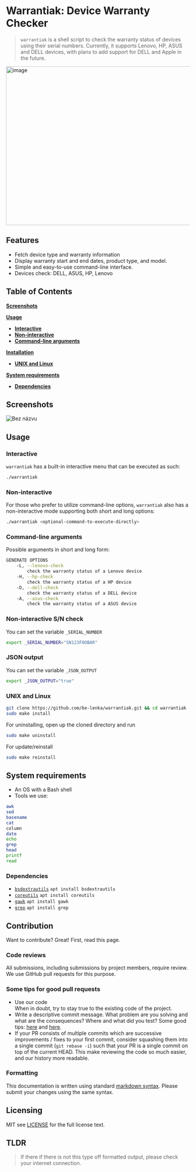# Warrantiak: Device Warranty Checker

> `warrantiak` is a shell script to check the warranty status of devices using their serial numbers. Currently, it supports Lenovo, HP, ASUS and DELL devices, with plans to add support for DELL and Apple in the future.

<img width="1360" height="434" alt="image" src="https://github.com/user-attachments/assets/76c8cf17-b26d-483d-9468-27ac38a8841c" />


## Features

- Fetch device type and warranty information
- Display warranty start and end dates, product type, and model.
- Simple and easy-to-use command-line interface.
- Devices check: DELL, ASUS, HP, Lenovo

## Table of Contents

[**Screenshots**](#screenshots)

[**Usage**](#usage)

- [**Interactive**](#interactive)
- [**Non-interactive**](#non-interactive)
- [**Command-line arguments**](#command-line-arguments)

[**Installation**](#installation)

- [**UNIX and Linux**](#unix-and-linux)

[**System requirements**](#system-requirements)

- [**Dependencies**](#dependencies)

## Screenshots

![Bez názvu](https://github.com/user-attachments/assets/320155e8-1109-4e47-a27b-10316637342c)

## Usage

### Interactive

`warrantiak` has a built-in interactive menu that can be executed as such:

```bash
./warrantiak
```

### Non-interactive

For those who prefer to utilize command-line options, `warrantiak` also has a non-interactive mode supporting both short and long options:

```bash
./warrantiak <optional-command-to-execute-directly>
```

### Command-line arguments

Possible arguments in short and long form:

```bash
GENERATE OPTIONS
    -L, --lenovo-check
        check the warranty status of a Lenovo device
    -H, --hp-check
        check the warranty status of a HP device
    -D, --dell-check
        check the warranty status of a DELL device
    -A, --asus-check
        check the warranty status of a ASUS device
```

### Non-interactive S/N check

You can set the variable `_SERIAL_NUMBER`

```bash
export _SERIAL_NUMBER="SN123FOOBAR"
```

### JSON output

You can set the variable `_JSON_OUTPUT`

```bash
export _JSON_OUTPUT="true"
```

### UNIX and Linux

```bash
git clone https://github.com/be-lenka/warrantiak.git && cd warrantiak
sudo make install
```

For uninstalling, open up the cloned directory and run

```bash
sudo make uninstall
```

For update/reinstall

```bash
sudo make reinstall
```

## System requirements

- An OS with a Bash shell
- Tools we use:

```bash
awk
sed
basename
cat
column
date
echo
grep
head
printf
read
```

### Dependencies

- [`bsdextrautils`](https://packages.debian.org/sid/bsdextrautils) `apt install bsdextrautils`
- [`coreutils`](https://packages.debian.org/sid/coreutils) `apt install coreutils`
- [`gawk`](https://packages.debian.org/sid/gawk) `apt install gawk`
- [`grep`](https://packages.debian.org/sid/grep) `apt install grep`

## Contribution

Want to contribute? Great! First, read this page.

### Code reviews

All submissions, including submissions by project members, require review.</br>
We use GitHub pull requests for this purpose.

### Some tips for good pull requests

- Use our code </br>
  When in doubt, try to stay true to the existing code of the project.
- Write a descriptive commit message. What problem are you solving and what
  are the consequences? Where and what did you test? Some good tips:
  [here](http://robots.thoughtbot.com/5-useful-tips-for-a-better-commit-message)
  and [here](https://www.kernel.org/doc/Documentation/SubmittingPatches).
- If your PR consists of multiple commits which are successive improvements /
  fixes to your first commit, consider squashing them into a single commit
  (`git rebase -i`) such that your PR is a single commit on top of the current
  HEAD. This make reviewing the code so much easier, and our history more
  readable.

### Formatting

This documentation is written using standard [markdown syntax](https://help.github.com/articles/markdown-basics/). Please submit your changes using the same syntax.

## Licensing

MIT see [LICENSE][] for the full license text.

[LICENSE]: https://github.com/be-lenka/warrantiak/blob/master/LICENSE

## TLDR

> If there if there is not this type off formatted output, please check your internet connection.
